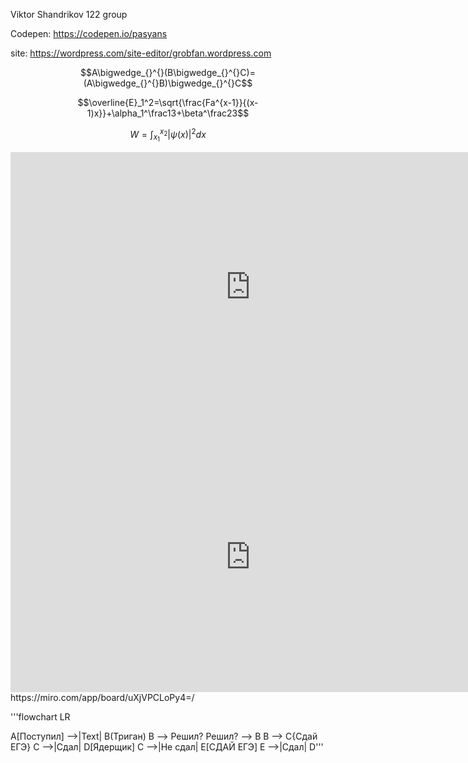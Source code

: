 Viktor Shandrikov 122 group

Codepen: https://codepen.io/pasyans

site: https://wordpress.com/site-editor/grobfan.wordpress.com

$$A\bigwedge_{}^{}(B\bigwedge_{}^{}C)=(A\bigwedge_{}^{}B)\bigwedge_{}^{}C$$

$$\overline{E}_1^2=\sqrt{\frac{Fa^{x-1}}{(x-1)x}}+\alpha_1^\frac13+\beta^\frac23$$

$$W=\int_{x_1}^{x_2}|\psi(x)|^{2}dx$$
<iframe width="768" height="432" src="https://miro.com/app/live-embed/uXjVPEfKrQo=/?moveToViewport=-1053,-177,1267,644&embedId=54302473179" frameborder="0" scrolling="no" allowfullscreen></iframe>
<iframe width="768" height="432" src="https://miro.com/app/live-embed/uXjVPCLoPy4=/?moveToViewport=-2987,-727,4426,2233&embedId=951954467363" frameborder="0" scrolling="no" allowfullscreen></iframe>
https://miro.com/app/board/uXjVPCLoPy4=/

'''flowchart LR

A[Поступил] -->|Text| B(Триган)
B --> Решил?
Решил? --> B
B --> C{Сдай ЕГЭ}
C -->|Сдал| D[Ядерщик]
C -->|Не сдал| E[СДАЙ ЕГЭ]
E -->|Сдал| D'''
